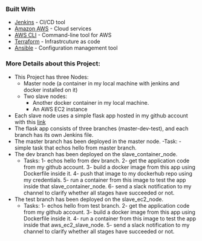 ### Built With

- [Jenkins](https://www.jenkins.io/) -  CI/CD tool
- [Amazon AWS](https://aws.amazon.com/) - Cloud services
- [AWS CLI](https://aws.amazon.com/cli/) - Command-line tool for AWS
- [Terraform](https://www.terraform.io/) - Infrastrcuture as code
- [Ansible](https://www.ansible.com/) - Configuration management tool

### More Details about this Project:
- This Project has three Nodes:
    - Master node (a container in my local machine with jenkins and docker installed on it)
    - Two slave nodes:
        - Another docker container in my local machine.
        - An AWS EC2 instance
- Each slave node uses a simple flask app hosted in my github account with this [link](https://github.com/MohamedAdelTaha/Simple_Flask_App.git)
- The flask app consists of three branches (master-dev-test), and each branch has its own Jenkins file.
- The master branch has been deployed in the master node.
    -Task:
        - simple task that echos hello from master branch.
- The dev branch has been deployed on the slave_container_node.
    - Tasks:
        1- echos hello from dev branch.
        2- get the application code from my github account.
        3- build a docker image from this app using Dockerfile inside it.
        4- push that image to my dockerhub repo using my credentials.
        5- run a container from this image to test the app inside that slave_container_node.
        6- send a slack notification to my channel to clarify whether all stages have succeeded or not.
- The test branch has been deployed on the slave_ec2_node.
    - Tasks:
        1- echos hello from test branch.
        2- get the application code from my github account.
        3- build a docker image from this app using Dockerfile inside it.
        4- run a container from this image to test the app inside that aws_ec2_slave_node.
        5- send a slack notification to my channel to clarify whether all stages have succeeded or not.
